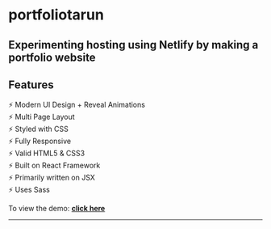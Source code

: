 # portfoliotarun
## Experimenting hosting using Netlify by making a portfolio website
## Features

⚡️ Modern UI Design + Reveal Animations\
⚡️ Multi Page Layout\
⚡️ Styled with CSS\
⚡️ Fully Responsive\
⚡️ Valid HTML5 & CSS3\
⚡️ Built on React Framework\
⚡️ Primarily written on JSX\
⚡️ Uses Sass

To view the demo: **[click here](https://portfolio-tarunm.netlify.app/)**

---


